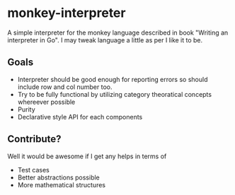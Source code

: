 # monkey-interpreter

A simple interpreter for the monkey language described in book "Writing an interpreter in Go".
I may tweak language a little as per I like it to be.

## Goals

- Interpreter should be good enough for reporting errors so should include
  row and col number too.
- Try to be fully functional by utilizing category theoratical concepts whereever possible
- Purity
- Declarative style API for each components

## Contribute?
Well it would be awesome if I get any helps in terms of
- Test cases
- Better abstractions possible
- More mathematical structures
